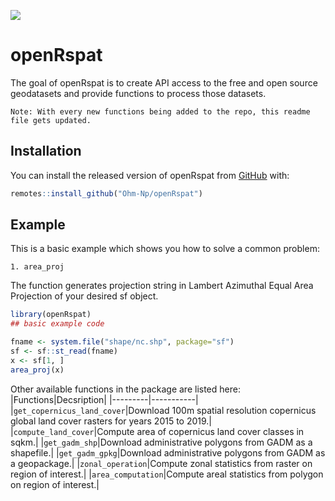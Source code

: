 ![](https://komarev.com/ghpvc/?username=Ohm-Np)
# openRspat

<!-- badges: start -->
<!-- badges: end -->

The goal of openRspat is to create API access to the free and open source geodatasets and provide functions to process those datasets.

`Note: With every new functions being added to the repo, this readme file gets updated.`

## Installation

You can install the released version of openRspat from [GitHub](https://github.com/) with:

``` r
remotes::install_github("Ohm-Np/openRspat")
```

## Example

This is a basic example which shows you how to solve a common problem:

`1. area_proj`

The function generates projection string in Lambert Azimuthal Equal Area Projection of your desired sf object.
``` r
library(openRspat)
## basic example code

fname <- system.file("shape/nc.shp", package="sf")
sf <- sf::st_read(fname)
x <- sf[1, ]
area_proj(x)
```
Other available functions in the package are listed here:
|Functions|Decsription|
|---------|-----------|
|`get_copernicus_land_cover`|Download 100m spatial resolution copernicus global land cover rasters for years 2015 to 2019.|
|`compute_land_cover`|Compute area of copernicus land cover classes in sqkm.|
|`get_gadm_shp`|Download administrative polygons from GADM as a shapefile.|
|`get_gadm_gpkg`|Download administrative polygons from GADM as a geopackage.|
|`zonal_operation`|Compute zonal statistics from raster on region of interest.|
|`area_computation`|Compute areal statistics from polygon on region of interest.|
